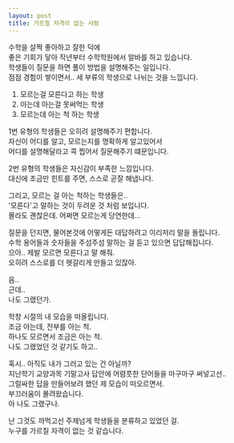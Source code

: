 ```yaml
---
layout: post
title: 가르칠 자격이 없는 사람
---
```


수학을 살짝 좋아하고 잘한 덕에  
좋은 기회가 닿아 작년부터 수학학원에서 알바를 하고 있습니다.  
학생들이 질문을 하면 풀이 방법을 설명해주는 일입니다.  
점점 경험이 쌓이면서.. 세 부류의 학생으로 나뉘는 것을 느낍니다.  

1. 모르는걸 모른다고 하는 학생  
2. 아는데 아는걸 못써먹는 학생  
3. 모르는데 아는 척 하는 학생  

1번 유형의 학생들은 오히려 설명해주기 편합니다.  
자신이 어디를 알고, 모르는지를 명확하게 알고있어서  
어디를 설명해달라고 콕 찝어서 질문해주기 떄문입니다.  

2번 유형의 학생들은 자신감이 부족한 느낌입니다.  
대신에 조금만 힌트를 주면, 스스로 곧잘 해냅니다.  

그리고, 모르는 걸 아는 척하는 학생들은..  
'모른다'고 말하는 것이 두려운 것 처럼 보입니다.  
몰라도 괜찮은데. 어쩌면 모르는게 당연한데...  

질문을 던지면, 물어본것에 어떻게든 대답하려고 이리저리 말을 돌립니다.  
수학 용어들과 숫자들을 주섬주섬 말하는 걸 듣고 있으면 답답해집니다.  
으아.. 제발 모르면 모른다고 말 해줘.  
오히려 스스로를 더 헷갈리게 만들고 있잖아.  

음..  
근데..  
나도 그랬던가.  

학창 시절의 내 모습을 떠올립니다.  
조금 아는데, 전부를 아는 척.  
하나도 모르면서 조금은 아는 척.  
나도 그랬었던 것 같기도 하고..  

혹시.. 아직도 내가 그러고 있는 건 아닐까?  
지난학기 교양과목 기말고사 답안에 어렴풋한 단어들을 마구마구 써넣고선..  
그럴싸한 답을 만들어보려 했던 제 모습이 떠오르면서.  
부끄러움이 몰려왔습니다.  
아 나도 그랬구나.  

난 그것도 까먹고선 주제넘게 학생들을 분류하고 있었던 걸.  
누구를 가르칠 자격이 없는 것 같습니다.  
